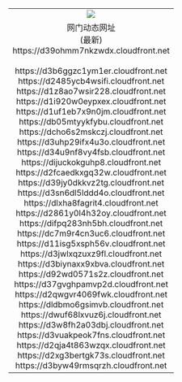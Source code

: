 ﻿<table>
  <tr></tr>
  <tr><td colspan=2 align=center><img src="https://d39ohmm7nkzwdx.cloudfront.net/Up/oGate.jpg" /></td></tr>
  <tr><td colspan=2 align=center>网门动态网址<br/>(最新)
<br>https://d39ohmm7nkzwdx.cloudfront.net
<br/>
<br>https://d3b6ggzc1ym1er.cloudfront.net
<br>https://d2485ycb4wsifi.cloudfront.net
<br>https://d1z8ao7wsir228.cloudfront.net
<br>https://d1i920w0eypxex.cloudfront.net
<br>https://d1uf1eb7x9n0jm.cloudfront.net
<br>https://db05mtyykfybu.cloudfront.net
<br>https://dcho6s2mskczj.cloudfront.net
<br>https://d3uhp29ifx4u3o.cloudfront.net
<br>https://d34u9nf8vy4fsb.cloudfront.net
<br>https://dijuckokguhp8.cloudfront.net
<br>https://d2fcaedkxgq32w.cloudfront.net
<br>https://d39jy0dkkvz2tg.cloudfront.net
<br>https://d3sn6dl5lddd4o.cloudfront.net
<br>https://dlxha8fagrit4.cloudfront.net
<br>https://d2861y0l4h32oy.cloudfront.net
<br>https://difpq283nh5bh.cloudfront.net
<br>https://dc7m9r4cn3uc6.cloudfront.net
<br>https://d11isg5xsph56v.cloudfront.net
<br>https://d3jwlxqzuxz9fl.cloudfront.net
<br>https://d3biynaxx9xbva.cloudfront.net
<br>https://d92wd0571s2z.cloudfront.net
<br>https://d37gvghpamvp2d.cloudfront.net
<br>https://d2qwgvr4069fwk.cloudfront.net
<br>https://dldbmo6gsimvb.cloudfront.net
<br>https://dwuf68lxvuz6j.cloudfront.net
<br>https://d3w8fh2a03dbj.cloudfront.net
<br>https://d3vuakpeok7fns.cloudfront.net
<br>https://d2qja4t863wzqx.cloudfront.net
<br>https://d2xg3bertgk73s.cloudfront.net
<br>https://d3byw49rmsqrzh.cloudfront.net
    </td>
  </tr>
</table>
